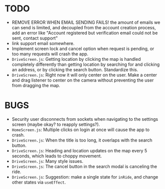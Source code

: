 # TODO
- REMOVE ERROR WHEN EMAIL SENDING FAILS! the amount of emails we can send is limited, and decoupled from the
account creation process, add an error like "Account registered but verification email could not be sent,
 contact support"
- link support email somewhere.
- Implement screen lock and cancel option when request is pending, or too many requests will crash the app.
- `DriveScreen.js`: Getting location by clicking the map is handled completely differently than getting location by searching for and clicking an address, or by clicking the search button. Standardize this.
- `DriveScreen.js`: Right now it will only center on the user. Make a center and drag listener to center on the camera without preventing the user from dragging the map.

# BUGS

- Security user disconnects from sockets when navigating to the settings screen (maybe okay? to reapply settings?).
- `HomeScreen.js`: Multiple clicks on login at once will cause the app to crash.
- `DriveScreen.js`: When the title is too long, it overlaps with the search button.
- `DriveScreen.js`: Heading and location updates on the map every 5 seconds, which leads to choppy movement.
- `DriveScreen.js`: Many style issues.
- `DriveScreen.js`: The cancel button in the search modal is canceling the ride.
- `DriveScreen.js`: Suggestion: make a single state for `inRide`, and change other states via `useEffect`.
